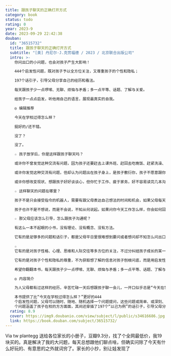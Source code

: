 ```yaml
---
title: 跟孩子聊天的正确打开方式
category: book
status: todo
rating: 0
year: 2023-9
date: 2023-09-29 22:42:38
douban:
  id: "36515732"
  title: 跟孩子聊天的正确打开方式
  subtitle: "[美] 丹尼尔·J.克劳福德 / 2023 / 北京联合出版公司"
  intro: >-
    你问出口的小问题，也会对孩子产生大影响！

    444个启发性问题，既对孩子予以全方位关注，又尊重孩子的个性和隐私；

    197个话引子，引导父母分享自己的经历和看法。

    每天跟孩子少一点啰嗦、无聊、烦恼与矛盾；多一点平等、话题、了解与关爱。

    给孩子一点点启发，听他用自己的语言，展现最真实的自我。

    ◎ 编辑推荐

    今天在学校过得怎么样？

    挺好的/还不错。

    没了？

    没了。

    ☆ 孩子放学后，你是这样跟孩子聊天吗？

    或许你不曾发觉这种交流有问题，因为孩子还要赶去上课外班、赶回去吃晚饭、赶紧洗澡、赶紧写作业，甚至抓紧时间睡觉；

    或许你发觉这种交流有问题，但却认为问题出在孩子身上，是孩子敷衍你，孩子不愿意跟你交流，因为孩子长大了有自己的想法了，孩子进入青春期了所以叛逆；

    或许你想改变现状、想跟孩子好好谈谈心，但你忙于工作、疲于家务，好不容易读完几本沟通类书籍，却发现方法真多，运用真难，下定决心容易，长期坚持很难。

    ☆ 这样聊天的问题在哪里？

    孩子不是只会接受指令的机器人，需要有跟父母表达自己想法的时间和机会，如果父母每天无视或忽视孩子的想法，直到某个时刻后知后觉地发现对孩子太不了解了，发现孩子愿意告诉任何人内心的想法——除了你，发现自己成了孩子“最熟悉的陌生人”，则往往追悔莫及。

    孩子也许不是不想说，而是不会说，不知从何说起。如果问你今天工作怎么样，你会如何回答呢？孩子是否有能力为每天接收的海量信息、产生的各种想法和情绪找到一个出口呢？孩子越是沉默，越需要父母的引导来为他提供这个出口。

    ☆ 那父母应该怎么引导，怎么跟孩子沟通呢？

    有这么一本不起眼的小书，没有理论、没有概念、没有方法。

    它有的是足够多的问题和话引子，都是父母平日里很难想到要问或者想问却不知怎么问出口的；不善沟通的父母可以照着提问，会提问的父母也可以根据自家情况对问题作出调整，每天问点新内容，亲子交流不烦恼。

    ☆
    它有的是对孩子性格、心理、思维和人际交往等多方位的关注，不过分纠结孩子成长的某一个方面，结合日常生活的具体情境提问，让孩子会答、愿意答、乐意答，从细节入手也能让孩子直观感受到父母对他的关注与关心，而让孩子用语言把自己的生活讲出来，更能增强他对自我的认识和对自己生活的掌控感。

    它有的是对孩子个性和隐私的尊重，不为获取想了解的信息对孩子刨根问底，而是用启发性的问题鼓励孩子充分表达自己的感受和想法，让父母在每天的潜移默化之中增进对孩子的了解。每隔几个问题还以“我去过/听过/看过/想过”为话引子跟孩子分享自身的经历，从心底把孩子当作一个独立平等的个体去对待。

    希望你翻翻本书，每天跟孩子少一点啰嗦、无聊、烦恼与矛盾；多一点平等、话题、了解与关爱。

    ◎ 内容简介

    为人父母都有过这样的经历，辛苦忙碌一天后想跟孩子聊一会儿，一开口似乎总是“今天在学校过得怎么样？”。面对每天近乎一成不变的提问，孩子也渐渐失去了兴致。不知不觉间，父母发现跟孩子的沟通好像越来越难、越来越少，也越来越无趣了。

    本书提供了比“今天在学校过得怎么样？”更好的444
    个启发性问题，父母可以随时、随地、随机选择一个问题提问，这些问题或简单、或深刻、或直白、或有趣，有助于营造轻松良好的沟通氛围，让父母和孩子从无话可说变成无话不谈。444
    个问题涵盖了孩子在校的方方面面，其间还穿插了197个“以己为例”的话引子，引导父母分享自己的经历和看法，增进沟通的同时也有利于加深对彼此的了解和感情。本书同样适合家中长辈或亲朋好友，随手翻翻，跟孩子聊天不再困难。
  rating: 8.9
  cover: https://img9.doubanio.com/view/subject/l/public/s34616686.jpg
  link: https://book.douban.com/subject/36515732/
---
```


Via tw plantegg 送给各位家长的小册子，豆瓣9.3分，找了个全网最低价，我19块买的。真是解决了我的大问题，每天总想跟他们聊点啥，但确实问除了今天有什么好玩的、有意思的之外就词穷了。家长的小抄，别让娃发现了
